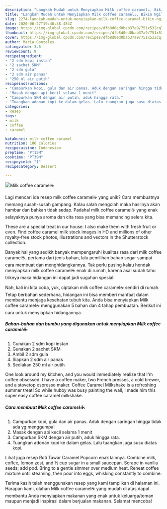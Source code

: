 ```yaml
---
description: "Langkah Mudah untuk Menyiapkan Milk coffee caramel☕, Bikin Ngiler"
title: "Langkah Mudah untuk Menyiapkan Milk coffee caramel☕, Bikin Ngiler"
slug: 2274-langkah-mudah-untuk-menyiapkan-milk-coffee-caramel-bikin-ngiler
date: 2020-06-27T19:40:38.484Z
image: https://img-global.cpcdn.com/recipes/dfb8d0ed0bab37a9/751x532cq70/milk-coffee-caramel☕-foto-resep-utama.jpg
thumbnail: https://img-global.cpcdn.com/recipes/dfb8d0ed0bab37a9/751x532cq70/milk-coffee-caramel☕-foto-resep-utama.jpg
cover: https://img-global.cpcdn.com/recipes/dfb8d0ed0bab37a9/751x532cq70/milk-coffee-caramel☕-foto-resep-utama.jpg
author: Maria Gonzales
ratingvalue: 3.6
reviewcount: 9
recipeingredient:
- "2 sdm kopi instan"
- "2 sachet SKM"
- "2 sdm gula"
- "2 sdm air panas"
- "250 ml air putih"
recipeinstructions:
- "Campurkan kopi, gula dan air panas. Aduk dengan saringan hingga tidak ada yg menggumpal"
- "Masak dengan api kecil selama 1 menit"
- "Campurkan SKM dengan air putih, aduk hingga rata."
- "Tuangkan adonan kopi ke dalam gelas. Lalu tuangkan juga susu diatas kopi."
categories:
- Resep
tags:
- milk
- coffee
- caramel

katakunci: milk coffee caramel 
nutrition: 106 calories
recipecuisine: Indonesian
preptime: "PT15M"
cooktime: "PT39M"
recipeyield: "1"
recipecategory: Dessert

---
```



![Milk coffee caramel☕](https://img-global.cpcdn.com/recipes/dfb8d0ed0bab37a9/751x532cq70/milk-coffee-caramel☕-foto-resep-utama.jpg)

Lagi mencari ide resep milk coffee caramel☕ yang unik? Cara membuatnya memang susah-susah gampang. Kalau salah mengolah maka hasilnya akan hambar dan bahkan tidak sedap. Padahal milk coffee caramel☕ yang enak selayaknya punya aroma dan cita rasa yang bisa memancing selera kita.

These are a special treat in our house. I also make them with fresh fruit or even. Find coffee caramel milk stock images in HD and millions of other royalty-free stock photos, illustrations and vectors in the Shutterstock collection.

Banyak hal yang sedikit banyak mempengaruhi kualitas rasa dari milk coffee caramel☕, pertama dari jenis bahan, lalu pemilihan bahan segar sampai cara membuat dan menghidangkannya. Tak perlu pusing kalau hendak menyiapkan milk coffee caramel☕ enak di rumah, karena asal sudah tahu triknya maka hidangan ini dapat jadi suguhan spesial.


Nah, kali ini kita coba, yuk, ciptakan milk coffee caramel☕ sendiri di rumah. Tetap berbahan sederhana, hidangan ini bisa memberi manfaat dalam membantu menjaga kesehatan tubuh kita. Anda bisa menyiapkan Milk coffee caramel☕ menggunakan 5 bahan dan 4 tahap pembuatan. Berikut ini cara untuk menyiapkan hidangannya.

<!--inarticleads1-->

##### Bahan-bahan dan bumbu yang digunakan untuk menyiapkan Milk coffee caramel☕:

1. Gunakan 2 sdm kopi instan
1. Gunakan 2 sachet SKM
1. Ambil 2 sdm gula
1. Siapkan 2 sdm air panas
1. Sediakan 250 ml air putih


One look around my kitchen, and you would immediately realize that I&#39;m coffee obsessed. I have a coffee maker, two French presses, a cold brewer, and a stovetop espresso maker. Coffee Caramel Milkshake is a refreshing summer treat! So while hubby was busy painting the wall, I made him this super easy coffee caramel milkshake. 

<!--inarticleads2-->

##### Cara membuat Milk coffee caramel☕:

1. Campurkan kopi, gula dan air panas. Aduk dengan saringan hingga tidak ada yg menggumpal
1. Masak dengan api kecil selama 1 menit
1. Campurkan SKM dengan air putih, aduk hingga rata.
1. Tuangkan adonan kopi ke dalam gelas. Lalu tuangkan juga susu diatas kopi.


Lihat juga resep Roti Tawar Caramel Popcorn enak lainnya. Combine milk, coffee, lemon zest, and ½ cup sugar in a small saucepan. Scrape in vanilla seeds; add pod. Bring to a gentle simmer over medium heat. Reheat coffee mixture until steaming, then pour into eggs, whisking constantly to combine. 

Terima kasih telah menggunakan resep yang kami tampilkan di halaman ini. Harapan kami, olahan Milk coffee caramel☕ yang mudah di atas dapat membantu Anda menyiapkan makanan yang enak untuk keluarga/teman maupun menjadi inspirasi dalam berjualan makanan. Selamat mencoba!
